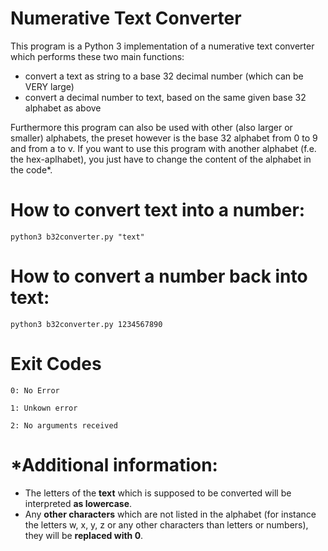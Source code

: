 # Numerative Text Converter
This program is a Python 3 implementation of a numerative text converter which performs these two main functions:
- convert a text as string to a base 32 decimal number (which can be VERY large)
- convert a decimal number to text, based on the same given base 32 alphabet as above

Furthermore this program can also be used with other (also larger or smaller) alphabets, the preset however is the base 32 alphabet from 0 to 9 and from a to v. If you want to use this program with another alphabet (f.e. the hex-aplhabet), you just have to change the content of the alphabet in the code*.

# How to convert text into a number:
`python3 b32converter.py "text"`

# How to convert a number back into text:
`python3 b32converter.py 1234567890`

# Exit Codes

`0: No Error`

`1: Unkown error`

`2: No arguments received`


# *Additional information: 
- The letters of the __text__ which is supposed to be converted will be interpreted __as lowercase__.
- Any __other characters__ which are not listed in the alphabet (for instance the letters w, x, y, z or any other characters than letters or numbers), they will be __replaced with 0__.
